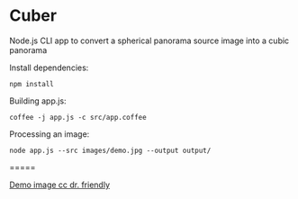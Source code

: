 Cuber
=====

Node.js CLI app to convert a spherical panorama source image into a cubic panorama

Install dependencies:

    npm install

Building app.js:

    coffee -j app.js -c src/app.coffee

Processing an image:

    node app.js --src images/demo.jpg --output output/


=====

[Demo image cc dr. friendly](http://www.flickr.com/photos/57777529@N02/5647058774/)
